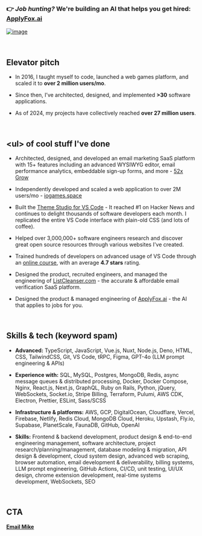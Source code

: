 ### 👉 _Job hunting?_ We're building an AI that helps you get hired: [ApplyFox.ai](https://applyfox.ai)

[![image](https://github.com/user-attachments/assets/b4274746-8968-455a-a0b3-e73012987f6e)](https://applyfox.ai)

<br>

## Elevator pitch

- In 2016, I taught myself to code, launched a web games platform, and scaled it to **over 2 million users/mo**.

- Since then, I’ve architected, designed, and implemented **>30** software applications. 

- As of 2024, my projects have collectively reached **over 27 million users**.

<br>

## \<ul\> of cool stuff I've done

- Architected, designed, and developed an email marketing SaaS platform with 15+ features including an advanced WYSIWYG editor, email performance analytics, embeddable sign-up forms, and more - [52x Grow](https://52xgrow.com)

- Independently developed and scaled a web application to over 2M users/mo - [iogames.space](https://iogames.space)

- Built the [Theme Studio for VS Code](https://themes.vscode.one) - It reached #1 on Hacker News and continues to delight thousands of software developers each month. I replicated the entire VS Code interface with plain-old CSS (and lots of coffee).

- Helped over 3,000,000+ software engineers research and discover great open source resources through various websites I've created.

- Trained hundreds of developers on advanced usage of VS Code through an [online course](https://learn.vscode.one), with an average **4.7 stars** rating.

- Designed the product, recruited engineers, and managed the engineering of [ListCleanser.com](https://listcleanser.com) - the accurate & affordable email verification SaaS platform.

- Designed the product & managed engineering of [ApplyFox.ai](https://applyfox.ai) - the AI that applies to jobs for you.

<br>

## Skills & tech (keyword spam)

- **Advanced:** TypeScript, JavaScript, Vue.js, Nuxt, Node.js, Deno, HTML, CSS, TailwindCSS, Git, VS Code, tRPC, Figma, GPT-4o (LLM prompt engineering & APIs)

- **Experience with:** SQL, MySQL, Postgres, MongoDB, Redis, async message queues & distributed processing, Docker, Docker Compose, Nginx, React.js, Next.js, GraphQL, Ruby on Rails, Python, jQuery, WebSockets, Socket.io, Stripe Billing, Terraform, Pulumi, AWS CDK, Electron, Prettier, ESLint, Sass/SCSS

- **Infrastructure & platforms:** AWS, GCP, DigitalOcean, Cloudflare, Vercel, Firebase, Netlify, Redis Cloud, MongoDB Cloud, Heroku, Upstash, Fly.io, Supabase, PlanetScale, FaunaDB, GitHub, OpenAI

- **Skills:** Frontend & backend development, product design & end-to-end engineering management, software architecture, project research/planning/management, database modeling & migration, API design & development, cloud system design, advanced web scraping, browser automation, email development & deliverability, billing systems, LLM prompt engineering, GitHub Actions, CI/CD, unit testing, UI/UX design, chrome extension development, real-time systems development, WebSockets, SEO

<br>

## CTA

**[Email Mike](mailto:mike@flamelab.io)**

<!--
**miketromba/miketromba** is a ✨ _special_ ✨ repository because its `README.md` (this file) appears on your GitHub profile.

Here are some ideas to get you started:

- 🔭 I’m currently working on ...
- 🌱 I’m currently learning ...
- 👯 I’m looking to collaborate on ...
- 🤔 I’m looking for help with ...
- 💬 Ask me about ...
- 📫 How to reach me: ...
- 😄 Pronouns: ...
- ⚡ Fun fact: ...
-->
